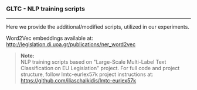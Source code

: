 ### GLTC - NLP training scripts

***

Here we provide the additional/modified scripts, utilized in our experiments.

Word2Vec embeddings available at: http://legislation.di.uoa.gr/publications/ner_word2vec


>**Note:**  
NLP training scripts based on "Large-Scale Multi-Label Text Classification on EU Legislation" project. For full code and project structure, follow lmtc-eurlex57k project instructions at: https://github.com/iliaschalkidis/lmtc-eurlex57k
